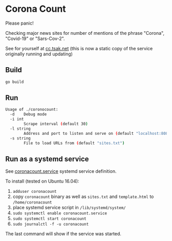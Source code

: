 # Corona Count

Please panic!

Checking major news sites for number of mentions of the phrase "Corona", "Covid-19" or "Sars-Cov-2".

See for yourself at [cc.tsak.net](https://cc.tsak.net) (this is now a static copy of the service originally running and updating)

## Build

```bash
go build
```

## Run

```bash
Usage of ./coronocount:
  -d	Debug mode
  -i int
    	Scrape interval (default 30)
  -l string
    	Address and port to listen and serve on (default "localhost:8080")
  -s string
    	File to load URLs from (default "sites.txt")
```

## Run as a systemd service

See [coronacount.service](coronacount.service) systemd service definition.

To install (tested on Ubuntu 16.04):

1. `adduser coronacount`
2. copy `coronacount` binary as well as `sites.txt` and `template.html` to `/home/coronacount`
3. place systemd service script in `/lib/systemd/system/`
4. `sudo systemctl enable coronacount.service`
5. `sudo systemctl start coronacount`
6. `sudo journalctl -f -u coronacount`

The last command will show if the service was started.

